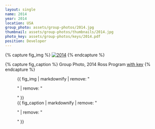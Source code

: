```yaml
---
layout: single
name: 2014
year: 2014
location: USA
group_photo: assets/group-photos/2014.jpg
thumbnail: assets/group-photos/thumbnails/2014.jpg
photo_key: assets/group-photos/keys/2014.pdf
position: Developer
---
```

{% capture fig_img %}
[![2014](/assets/group-photos/2014.jpg)](/assets/group-photos/keys/2014.pdf)
{% endcapture %}

{% capture fig_caption %}
Group Photo, 2014 Ross Program [with key](/assets/group-photos/keys/2014.pdf)
{% endcapture %}

<figure>
  {{ fig_img | markdownify | remove: "<p>" | remove: "</p>" }}
  <figcaption>{{ fig_caption | markdownify | remove: "<p>" | remove: "</p>" }}</figcaption>
</figure>
